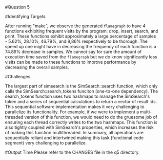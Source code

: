 #Question 5

#Identifying Targets

After running "make", we observe the generated `flamegraph` to have 4 functions exhibiting frequent visits by the program: drop, insert, search, and print. 
These functions exhibit approximately a large percentage of samples - 5.62%, 28.10%, 46.79%, and 9,86% respectively to be thorough. The speed up one might 
have in decreasing the frequency of each function is a 74.89% decrease in samples. We cannot say for sure the amount of execution time saved from the 
`flamegraph` but we do know significantly less visits can be made to these functions to improve performance by decreasing the overall samples.

#Challenges

The largest part of simsearch is the SimSearch<Id>::search function, which only calls the SimSearch<Id>::search_tokens funciton (one-to-one dependency). 
The search_tokens function uses two hashmaps to manage the SimSearch's token and a series of sequential calculations to return a vector of result ids. 
This sequential software implementation makes it very challenging to parallelize its functionality. For example, if we were to implement a multi-threaded
version of this function, we would need to do the gruesome job of ensuring each thread correctly writes to the two hashmaps. This function is also tightly 
coupled with SimSearch's properties, which increases the risk of making this function multithreaded. In summary, all operations are sequentially reliant and
intertwined making this task (functional code segment) very challenging to parallelize.

#Output Time
Please refer to the CHANGES file in the q5 directory.

